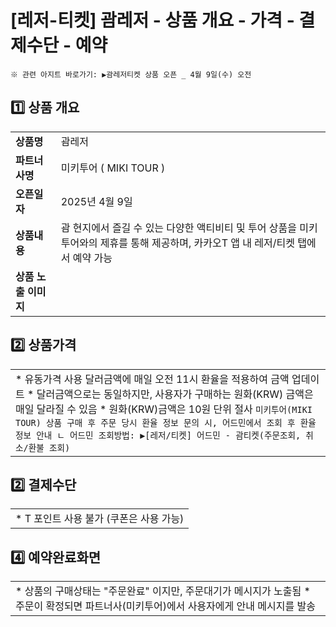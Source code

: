 # [레저-티켓] 괌레저 - 상품 개요 - 가격 - 결제수단 - 예약

```
※ 관련 아지트 바로가기: ▶괌레저티켓 상품 오픈 _ 4월 9일(수) 오전
```

1️⃣ **상품 개요**
-------------

|  |  |
| --- | --- |
| **상품명** | 괌레저 |
| **파트너사명** | 미키투어 ( MIKI TOUR ) |
| **오픈일자** | 2025년 4월 9일 |
| **상품내용** | 괌 현지에서 즐길 수 있는 다양한 액티비티 및 투어 상품을 미키투어와의 제휴를 통해 제공하며, 카카오T 앱 내 레저/티켓 탭에서 예약 가능 |
| **상품 노출 이미지** |  |

2️⃣ **상품가격**
------------

|  |
| --- |
| * 유동가격 사용 달러금액에 매일 오전 11시 환율을 적용하여 금액 업데이트 * 달러금액으로는 동일하지만, 사용자가 구매하는 원화(KRW) 금액은 매일 달라질 수 있음 * 원화(KRW)금액은 10원 단위 절사      ``` 미키투어(MIKI TOUR) 상품 구매 후 주문 당시 환율 정보 문의 시, 어드민에서 조회 후 환율정보 안내 ㄴ 어드민 조회방법: ▶[레저/티켓] 어드민 - 괌티켓(주문조회, 취소/환불 조회) ``` |

2️⃣ **결제수단**
------------

|  |
| --- |
| * T 포인트 사용 불가 (쿠폰은 사용 가능) |

**4️⃣ 예약완료화면**
--------------

|  |
| --- |
| * 상품의 구매상태는 "주문완료" 이지만, 주문대기가 메시지가 노출됨 * 주문이 확정되면 파트너사(미키투어)에서 사용자에게 안내 메시지를 발송 |
